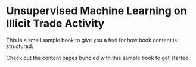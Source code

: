 Unsupervised Machine Learning on Illicit Trade Activity
============================

This is a small sample book to give you a feel for how book content is
structured.

Check out the content pages bundled with this sample book to get started.
